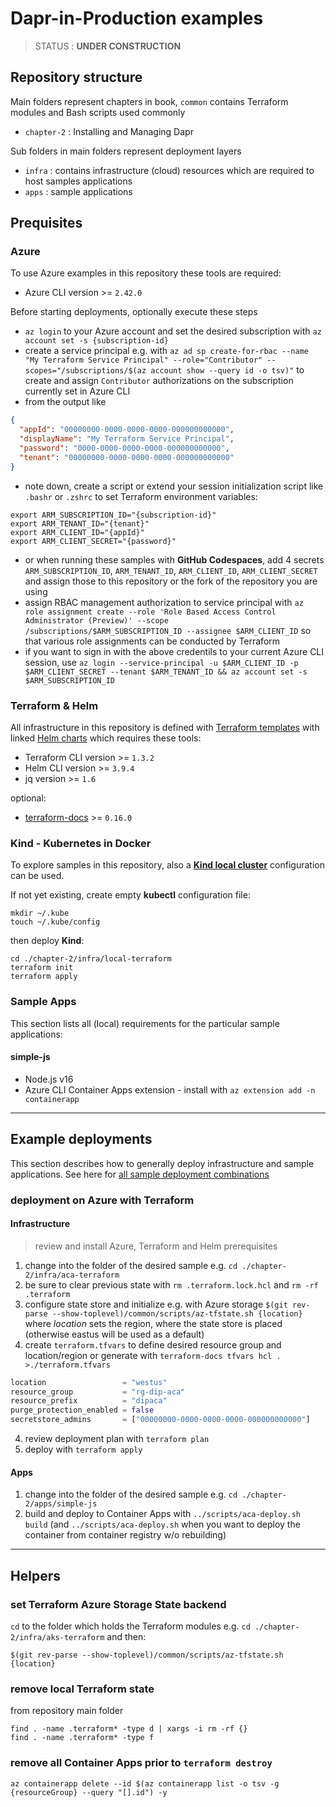 # Dapr-in-Production examples

> STATUS : **UNDER CONSTRUCTION**

## Repository structure

Main folders represent chapters in book, `common` contains Terraform modules and Bash scripts used commonly

- `chapter-2` : Installing and Managing Dapr

Sub folders in main folders represent deployment layers

- `infra` : contains infrastructure (cloud) resources which are required to host samples applications
- `apps` : sample applications

## Prequisites

### Azure

To use Azure examples in this repository these tools are required:

- Azure CLI version >= `2.42.0`

Before starting deployments, optionally execute these steps

- `az login` to your Azure account and set the desired subscription with `az account set -s {subscription-id}`
- create a service principal e.g. with `az ad sp create-for-rbac --name "My Terraform Service Principal" --role="Contributor" --scopes="/subscriptions/$(az account show --query id -o tsv)"` to create and assign `Contributor` authorizations on the subscription currently set in Azure CLI
- from the output like

```json
{
  "appId": "00000000-0000-0000-0000-000000000000",
  "displayName": "My Terraform Service Principal",
  "password": "0000-0000-0000-0000-000000000000",
  "tenant": "00000000-0000-0000-0000-000000000000"
}
```

- note down, create a script or extend your session initialization script like `.bashr` or `.zshrc` to set Terraform environment variables:

```shell
export ARM_SUBSCRIPTION_ID="{subscription-id}"
export ARM_TENANT_ID="{tenant}"
export ARM_CLIENT_ID="{appId}"
export ARM_CLIENT_SECRET="{password}"
```

- or when running these samples with **GitHub Codespaces**, add 4 secrets `ARM_SUBSCRIPTION_ID`, `ARM_TENANT_ID`, `ARM_CLIENT_ID`, `ARM_CLIENT_SECRET` and assign those to this repository or the fork of the repository you are using
- assign RBAC management authorization to service principal with `az role assignment create --role 'Role Based Access Control Administrator (Preview)' --scope /subscriptions/$ARM_SUBSCRIPTION_ID --assignee $ARM_CLIENT_ID` so that various role assignments can be conducted by Terraform
- if you want to sign in with the above credentils to your current Azure CLI session, use `az login --service-principal -u $ARM_CLIENT_ID -p $ARM_CLIENT_SECRET --tenant $ARM_TENANT_ID && az account set -s $ARM_SUBSCRIPTION_ID`

### Terraform & Helm

All infrastructure in this repository is defined with [Terraform templates](https://www.terraform.io/) with linked [Helm charts](https://helm.sh/) which requires these tools:

- Terraform CLI version >= `1.3.2`
- Helm CLI version >= `3.9.4`
- jq version >= `1.6`

optional:

- [terraform-docs](https://terraform-docs.io/user-guide/installation/) >= `0.16.0` 

### Kind - Kubernetes in Docker

To explore samples in this repository, also a [**Kind local cluster**](https://registry.terraform.io/providers/kyma-incubator/kind/latest/docs/resources/cluster) configuration can be used.

If not yet existing, create empty **kubectl** configuration file:

```shell
mkdir ~/.kube
touch ~/.kube/config
```

then deploy **Kind**:

```shell
cd ./chapter-2/infra/local-terraform
terraform init
terraform apply
````

### Sample Apps

This section lists all (local) requirements for the particular sample applications:

#### simple-js

- Node.js v16
- Azure CLI Container Apps extension - install with `az extension add -n containerapp`

----

## Example deployments

This section describes how to generally deploy infrastructure and sample applications. See here for [all sample deployment combinations](./chapter-2/README.md)

### deployment on Azure with Terraform

#### Infrastructure

> review and install Azure, Terraform and Helm prerequisites

1. change into the folder of the desired sample e.g. `cd ./chapter-2/infra/aca-terraform`
1. be sure to clear previous state with `rm .terraform.lock.hcl` and `rm -rf .terraform`
1. configure state store and initialize e.g. with Azure storage `$(git rev-parse --show-toplevel)/common/scripts/az-tfstate.sh {location}` where _location_ sets the region, where the state store is placed (otherwise eastus will be used as a default)
1. create `terraform.tfvars` to define desired resource group and location/region or generate with `terraform-docs tfvars hcl . >./terraform.tfvars`

```terraform
location                 = "westus"
resource_group           = "rg-dip-aca"
resource_prefix          = "dipaca"
purge_protection_enabled = false
secretstore_admins       = ["00000000-0000-0000-0000-000000000000"]
```
<!-- markdownlint-disable-next-line MD029 -->
4. review deployment plan with `terraform plan`
1. deploy with `terraform apply`

#### Apps

1. change into the folder of the desired sample e.g. `cd ./chapter-2/apps/simple-js`
1. build and deploy to Container Apps with `../scripts/aca-deploy.sh build` (and `../scripts/aca-deploy.sh` when you want to deploy the container from container registry w/o rebuilding)

----

## Helpers

### set Terraform Azure Storage State backend

`cd` to the folder which holds the Terraform modules e.g. `cd ./chapter-2/infra/aks-terraform` and then:

```shell
$(git rev-parse --show-toplevel)/common/scripts/az-tfstate.sh {location}
```

### remove local Terraform state

from repository main folder

```shell
find . -name .terraform* -type d | xargs -i rm -rf {}
find . -name .terraform* -type f
```

### remove all Container Apps prior to `terraform destroy`

```shell
az containerapp delete --id $(az containerapp list -o tsv -g {resourceGroup} --query "[].id") -y
```
